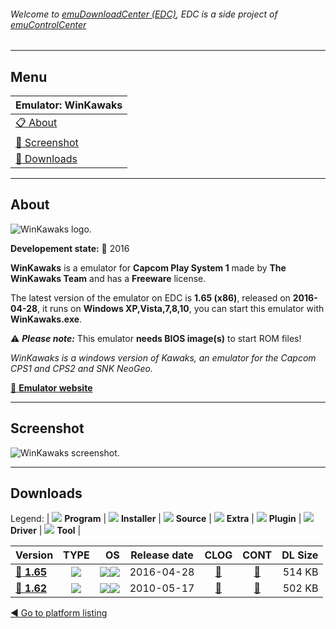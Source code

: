 ###### Welcome to [emuDownloadCenter (EDC)](https://github.com/PhoenixInteractiveNL/emuDownloadCenter/wiki/), EDC is a side project of [emuControlCenter](https://github.com/PhoenixInteractiveNL/emuControlCenter/wiki/)
***
## Menu
| **Emulator: WinKawaks** |
|:---------|
| [:clipboard: About](#about) |
| [:sunrise: Screenshot](#screenshot) |
| [:floppy_disk: Downloads](#downloads) |
***
## About
![](https://github.com/PhoenixInteractiveNL/emuDownloadCenter/wiki/images_emulator/winkawaks_logo_200.jpg "WinKawaks logo.")

**Developement state:** :large_blue_circle: 2016

**WinKawaks** is a emulator for **Capcom Play System 1** made by **The WinKawaks Team** and has a **Freeware** license.

The latest version of the emulator on EDC is **1.65 (x86)**, released on **2016-04-28**, it runs on **Windows XP,Vista,7,8,10**, you can start this emulator with **WinKawaks.exe**.

:warning: _**Please note:**_ This emulator **needs BIOS image(s)** to start ROM files!

_WinKawaks is a windows version of Kawaks, an emulator for the Capcom CPS1 and CPS2 and SNK NeoGeo._

[:link: **Emulator website**](http://www.winkawaks.org/)
***
## Screenshot
![](https://raw.githubusercontent.com/PhoenixInteractiveNL/emuDownloadCenter/master/hooks/winkawaks/emulator_screen_01.jpg "WinKawaks screenshot.")
***
## Downloads
Legend: | 
![](https://raw.githubusercontent.com/wiki/PhoenixInteractiveNL/emuDownloadCenter/images_misc/icon_program_24.png) **Program** | 
![](https://raw.githubusercontent.com/wiki/PhoenixInteractiveNL/emuDownloadCenter/images_misc/icon_installer_24.png) **Installer** | 
![](https://raw.githubusercontent.com/wiki/PhoenixInteractiveNL/emuDownloadCenter/images_misc/icon_source_code_24.png) **Source** | 
![](https://raw.githubusercontent.com/wiki/PhoenixInteractiveNL/emuDownloadCenter/images_misc/icon_extra_24.png) **Extra** | 
![](https://raw.githubusercontent.com/wiki/PhoenixInteractiveNL/emuDownloadCenter/images_misc/icon_plugin_24.png) **Plugin** | 
![](https://raw.githubusercontent.com/wiki/PhoenixInteractiveNL/emuDownloadCenter/images_misc/icon_driver_24.png) **Driver** | 
![](https://raw.githubusercontent.com/wiki/PhoenixInteractiveNL/emuDownloadCenter/images_misc/icon_tool_24.png) **Tool** | 
 
| Version | TYPE | OS | Release date | CLOG | CONT | DL Size |
|:--------|:----:|---:|:------------:|:----:|:----:|--------:|
| [:floppy_disk: **1.65**](https://github.com/PhoenixInteractiveNL/edc-repo0003/raw/master/winkawks/1.65.7z) | ![](https://raw.githubusercontent.com/wiki/PhoenixInteractiveNL/emuDownloadCenter/images_misc/icon_program_24.png) | ![](https://raw.githubusercontent.com/wiki/PhoenixInteractiveNL/emuDownloadCenter/images_misc/logo_windows_24.png)![](https://raw.githubusercontent.com/wiki/PhoenixInteractiveNL/emuDownloadCenter/images_misc/icon_32-bit_24.png) | 2016-04-28 | [:page_facing_up:](https://github.com/PhoenixInteractiveNL/edc-repo0003/blob/master/winkawaks/1.65_changelog.txt) | [:mag_right:](https://github.com/PhoenixInteractiveNL/edc-repo0003/blob/master/winkawaks/1.65_contents.txt) | 514 KB |
| [:floppy_disk: **1.62**](https://github.com/PhoenixInteractiveNL/edc-repo0003/raw/master/winkawks/1.62.7z) | ![](https://raw.githubusercontent.com/wiki/PhoenixInteractiveNL/emuDownloadCenter/images_misc/icon_program_24.png) | ![](https://raw.githubusercontent.com/wiki/PhoenixInteractiveNL/emuDownloadCenter/images_misc/logo_windows_24.png)![](https://raw.githubusercontent.com/wiki/PhoenixInteractiveNL/emuDownloadCenter/images_misc/icon_32-bit_24.png) | 2010-05-17 | [:page_facing_up:](https://github.com/PhoenixInteractiveNL/edc-repo0003/blob/master/winkawaks/1.62_changelog.txt) | [:mag_right:](https://github.com/PhoenixInteractiveNL/edc-repo0003/blob/master/winkawaks/1.62_contents.txt) | 502 KB |

[:arrow_backward: Go to platform listing](https://github.com/PhoenixInteractiveNL/emuDownloadCenter/wiki/EDC-Platform-List)
